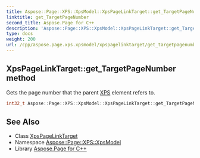 ```yaml
---
title: Aspose::Page::XPS::XpsModel::XpsPageLinkTarget::get_TargetPageNumber method
linktitle: get_TargetPageNumber
second_title: Aspose.Page for C++
description: 'Aspose::Page::XPS::XpsModel::XpsPageLinkTarget::get_TargetPageNumber method. Gets the page number that the parent XPS element refers to in C++.'
type: docs
weight: 200
url: /cpp/aspose.page.xps.xpsmodel/xpspagelinktarget/get_targetpagenumber/
---
```

## XpsPageLinkTarget::get_TargetPageNumber method


Gets the page number that the parent [XPS](../../../aspose.page.xps/) element refers to.

```cpp
int32_t Aspose::Page::XPS::XpsModel::XpsPageLinkTarget::get_TargetPageNumber() const
```

## See Also

* Class [XpsPageLinkTarget](../)
* Namespace [Aspose::Page::XPS::XpsModel](../../)
* Library [Aspose.Page for C++](../../../)
